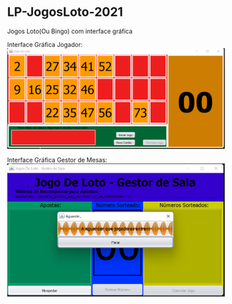 # LP-JogosLoto-2021
Jogos Loto(Ou Bingo) com interface gráfica

Interface Gráfica Jogador:
![Interface Gráfica Jogador](Docs/Screenshot_222.png)

Interface Gráfica Gestor de Mesas:
![Interface Gráfica Hospedeiro](Docs/Screenshot_223.png)
